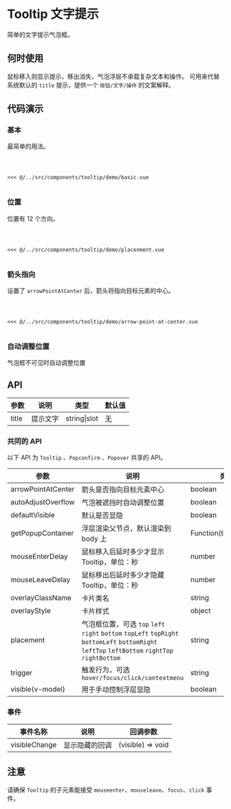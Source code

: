 # Tooltip 文字提示
简单的文字提示气泡框。

## 何时使用
鼠标移入则显示提示，移出消失，气泡浮层不承载复杂文本和操作。
可用来代替系统默认的 `title` 提示，提供一个 `按钮/文字/操作` 的文案解释。

## 代码演示

### 基本
最简单的用法。

<Code>
<Basic></Basic>
<Wrapper slot="code">
<<< @/../src/components/tooltip/demo/basic.vue
</Wrapper>
</Code>


### 位置
位置有 12 个方向。

<Code>
<Placement></Placement>
<Wrapper slot="code">
<<< @/../src/components/tooltip/demo/placenment.vue
</Wrapper>
</Code>

### 箭头指向
设置了 `arrowPointAtCenter` 后，箭头将指向目标元素的中心。

<Code>
<ArrowCenter></ArrowCenter>
<Wrapper slot="code">
<<< @/../src/components/tooltip/demo/arrow-point-at-center.vue
</Wrapper>
</Code>


### 自动调整位置 
气泡框不可见时自动调整位置

## API

| 参数 | 说明 | 类型 | 默认值 |
| --- | --- | --- | --- |
| title | 提示文字 | string\|slot | 无 |

### 共同的 API
以下 API 为 `Tooltip` 、`Popconfirm` 、`Popover` 共享的 API。

| 参数 | 说明 | 类型 | 默认值 |
| --- | --- | --- | --- |
| arrowPointAtCenter | 箭头是否指向目标元素中心 | boolean | `false` |
| autoAdjustOverflow | 气泡被遮挡时自动调整位置 | boolean | `true` |
| defaultVisible | 默认是否显隐 | boolean | false |
| getPopupContainer | 浮层渲染父节点，默认渲染到 body 上 | Function(triggerNode) | () => document.body |
| mouseEnterDelay | 鼠标移入后延时多少才显示 Tooltip，单位：秒 | number | 0 |
| mouseLeaveDelay | 鼠标移出后延时多少才隐藏 Tooltip，单位：秒 | number | 0.1 |
| overlayClassName | 卡片类名 | string | 无 |
| overlayStyle | 卡片样式 | object | 无 |
| placement | 气泡框位置，可选 `top` `left` `right` `bottom` `topLeft` `topRight` `bottomLeft` `bottomRight` `leftTop` `leftBottom` `rightTop` `rightBottom` | string | top |
| trigger | 触发行为，可选 `hover/focus/click/contextmenu` | string | hover |
| visible(v-model) | 用于手动控制浮层显隐 | boolean | false |

### 事件
| 事件名称 | 说明 | 回调参数 |
| --- | --- | --- |
| visibleChange | 显示隐藏的回调 | (visible) => void |

## 注意
请确保 `Tooltip` 的子元素能接受 `mouseenter`、`mouseleave`、`focus`、`click` 事件。

<script>
import Basic from '~comps/tooltip/demo/basic';
import Placement from '~comps/tooltip/demo/placement';
import ArrowCenter from '~comps/tooltip/demo/arrow-point-at-center';

export default {
    components: {
        Basic,
        Placement,
        ArrowCenter,
    }
}
</script>
